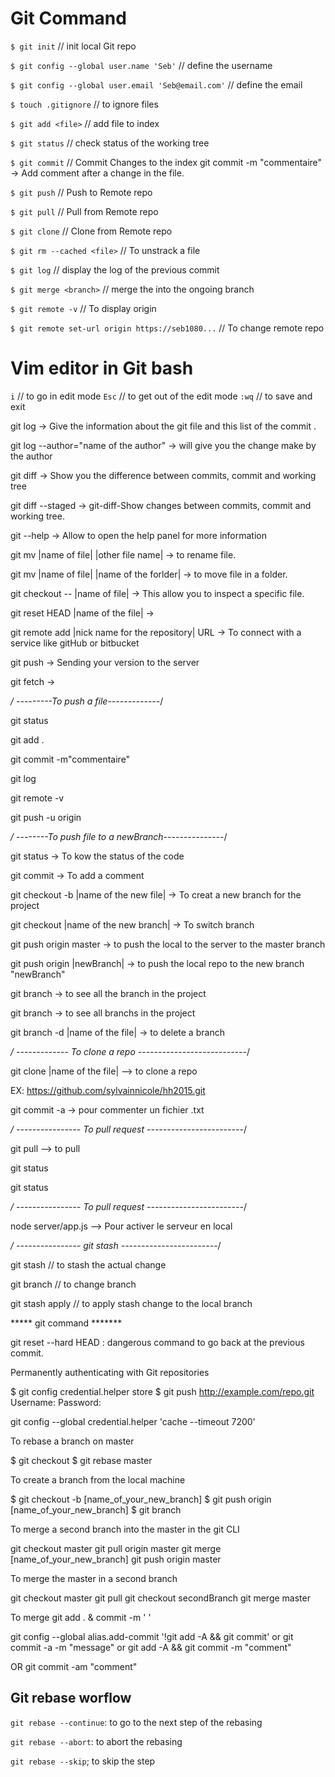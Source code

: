 # Git Command

`$ git init` // init local Git repo

`$ git config --global user.name 'Seb'` // define the username 

`$ git config --global user.email 'Seb@email.com'` // define the email

`$ touch .gitignore` // to ignore files

`$ git add <file>`  // add file to index 

`$ git status` // check status of the working tree

`$ git commit` // Commit Changes to the index
git commit -m "commentaire" -> Add comment after a change in the file.

`$ git push` // Push to Remote repo

`$ git pull` // Pull from Remote repo

`$ git clone` // Clone from Remote repo

`$ git rm --cached <file>` // To unstrack a file

`$ git log` // display the log of the previous commit

`$ git merge <branch>` // merge the into the ongoing branch

`$ git remote -v` // To display origin

`$ git remote set-url origin https://seb1080...` // To change remote repo


# Vim editor in Git bash

`i` // to go in edit mode
`Esc` // to get out of the edit mode
`:wq` // to save and exit


git log -> Give the information about the git file and this list of the commit .

git log --author="name of the author" -> will give you the change make by the author


git diff -> Show you the difference between commits, commit and working tree

git diff --staged -> git-diff-Show changes between commits, commit and working tree. 

git --help -> Allow to open the help panel for more information

git mv |name of file| |other file name| -> to rename file.

git mv |name of file| |name of the forlder| -> to move file in a folder.

git checkout -- |name of file| -> This allow you to inspect a specific file.

git reset HEAD |name of the file| -> 

git remote add |nick name for the repository| URL -> To connect with a service like gitHub or bitbucket

git push -> Sending your version to the server

git fetch -> 


*/ ---------To push a file-------------*/

git status

git add . 

git commit -m"commentaire"

git log

git remote -v   <!-- To see the origin available(bithub or bitbucket)----->

git push -u origin


*/ --------To push file to a newBranch---------------*/


git status -> To kow the status of the code

git commit  ->  To add a comment

git checkout -b |name of the new file| -> To creat a new branch for the project

git checkout |name of the new branch| -> To switch branch 

git push origin master -> to push the local to the server to the master branch 

git push origin |newBranch| -> to push the local repo to the new branch "newBranch"

git branch -> to see all the branch in the project

git branch -> to see all branchs in the project

git branch -d |name of the file| -> to delete a branch



*/ ------------- To clone a repo ---------------------------*/

git clone |name of the file|  --> to clone a repo

EX: https://github.com/sylvainnicole/hh2015.git 

git commit -a -> pour commenter un fichier .txt 


*/ ---------------- To pull request  ------------------------*/

git pull --> to pull

git status

git status


*/ ---------------- To pull request  ------------------------*/

node server/app.js  --> Pour activer le serveur en local

*/ ---------------- git stash  ------------------------*/




git stash   // to stash the actual change

git branch <name-branch> // to change branch

git stash apply // to apply stash change to the local branch



***** git command *******

git reset --hard HEAD : dangerous command to go back at the previous commit.

Permanently authenticating with Git repositories

$ git config credential.helper store
$ git push http://example.com/repo.git
Username: <type your username>
Password: <type your password>

git config --global credential.helper 'cache --timeout 7200'

To rebase a branch on master

$ git checkout <branchName>
$ git rebase master


To create a branch from the local machine

$ git checkout -b [name_of_your_new_branch]
$ git push origin [name_of_your_new_branch]
$ git branch

To merge a second branch into the master in the git CLI

git checkout master
git pull origin master
git merge [name_of_your_new_branch]
git push origin master

To merge the master in a second branch

git checkout master
git pull
git checkout secondBranch
git merge master


To merge git add . & commit -m ' '

git config --global alias.add-commit '!git add -A && git commit'
or 
git commit -a -m "message"
or 
git add -A && git commit -m "comment" 

OR 
git commit -am "comment"

## Git rebase worflow

`git rebase --continue`: to go to the next step of the rebasing

`git rebase --abort`: to abort the rebasing

`git rebase --skip`; to skip the step